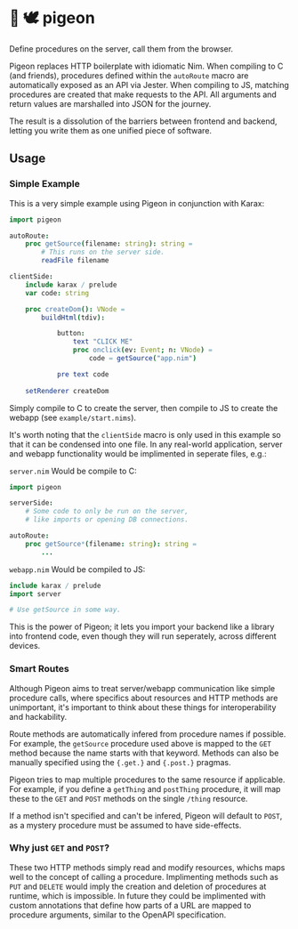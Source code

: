 # 👑 🕊️ pigeon

Define procedures on the server, call them from the browser.

Pigeon replaces HTTP boilerplate with idiomatic Nim. When compiling to C (and friends), procedures defined within the `autoRoute` macro are automatically exposed as an API via Jester. When compiling to JS, matching procedures are created that make requests to the API. All arguments and return values are marshalled into JSON for the journey.

The result is a dissolution of the barriers between frontend and backend, letting you write them as one unified piece of software.

## Usage

### Simple Example

This is a very simple example using Pigeon in conjunction with Karax:

```nim
import pigeon

autoRoute:
    proc getSource(filename: string): string =
        # This runs on the server side.
        readFile filename

clientSide:
    include karax / prelude
    var code: string

    proc createDom(): VNode =
        buildHtml(tdiv):

            button:
                text "CLICK ME"
                proc onclick(ev: Event; n: VNode) =
                    code = getSource("app.nim")

            pre text code
    
    setRenderer createDom
```

Simply compile to C to create the server, then compile to JS to create the webapp (see `example/start.nims`). 

It's worth noting that the `clientSide` macro is only used in this example so that it can be condensed into one file. In any real-world application, server and webapp functionality would be implimented in seperate files, e.g.:

`server.nim` Would be compile to C:
```nim
import pigeon

serverSide:
    # Some code to only be run on the server,
    # like imports or opening DB connections.

autoRoute:
    proc getSource*(filename: string): string =
        ...
```

`webapp.nim` Would be compiled to JS:
```nim
include karax / prelude
import server

# Use getSource in some way.
```

This is the power of Pigeon; it lets you import your backend like a library into frontend code, even though they will run seperately, across different devices.

### Smart Routes

Although Pigeon aims to treat server/webapp communication like simple procedure calls, where specifics about resources and HTTP methods are unimportant, it's important to think about these things for interoperability and hackability.

Route methods are automatically infered from procedure names if possible. For example, the `getSource` procedure used above is mapped to the `GET` method because the name starts with that keyword. Methods can also be manually specified using the `{.get.}` and `{.post.}` pragmas.

Pigeon tries to map multiple procedures to the same resource if applicable. For example, if you define a `getThing` and `postThing` procedure, it will map these to the `GET` and `POST` methods on the single `/thing` resource.

If a method isn't specified and can't be infered, Pigeon will default to `POST`, as a mystery procedure must be assumed to have side-effects.

### Why just `GET` and `POST`?

These two HTTP methods simply read and modify resources, whichs maps well to the concept of calling a procedure. Implimenting methods such as `PUT` and `DELETE` would imply the creation and deletion of procedures at runtime, which is impossible. In future they could be implimented with custom annotations that define how parts of a URL are mapped to procedure arguments, similar to the OpenAPI specification.
